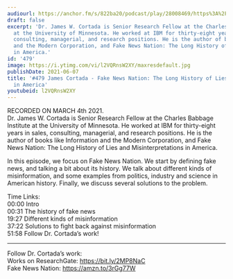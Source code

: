 ```yaml
---
audiourl: https://anchor.fm/s/822ba20/podcast/play/28008469/https%3A%2F%2Fd3ctxlq1ktw2nl.cloudfront.net%2Fstaging%2F2021-2-5%2Fe18dc4b8-28a7-d280-dd27-cb8fc1cbf09f.m4a
draft: false
excerpt: 'Dr. James W. Cortada is Senior Research Fellow at the Charles Babbage Institute
  at the University of Minnesota. He worked at IBM for thirty-eight years in sales,
  consulting, managerial, and research positions. He is the author of books like Information
  and the Modern Corporation, and Fake News Nation: The Long History of Lies and Misinterpretations
  in America.'
id: '479'
image: https://i.ytimg.com/vi/l2VQRnsW2XY/maxresdefault.jpg
publishDate: 2021-06-07
title: '#479 James Cortada - Fake News Nation: The Long History of Lies and Misinterpretations
  in America'
youtubeid: l2VQRnsW2XY
---
```

<div class="timelinks">

RECORDED ON MARCH 4th 2021.  
Dr. James W. Cortada is Senior Research Fellow at the Charles Babbage Institute at the University of Minnesota. He worked at IBM for thirty-eight years in sales, consulting, managerial, and research positions. He is the author of books like Information and the Modern Corporation, and Fake News Nation: The Long History of Lies and Misinterpretations in America.

In this episode, we focus on Fake News Nation. We start by defining fake news, and talking a bit about its history. We talk about different kinds of misinformation, and some examples from politics, industry and science in American history. Finally, we discuss several solutions to the problem.

Time Links:  
<time>00:00</time> Intro  
<time>00:31</time> The history of fake news  
<time>19:27</time> Different kinds of misinformation  
<time>37:22</time> Solutions to fight back against misinformation  
<time>51:58</time> Follow Dr. Cortada’s work!

---

Follow Dr. Cortada’s work:  
Works on ResearchGate: https://bit.ly/2MP8NaC  
Fake News Nation: https://amzn.to/3rGg77W
</div>

